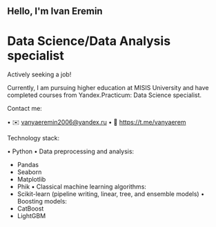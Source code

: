 ## Hello, I'm Ivan Eremin

# Data Science/Data Analysis specialist

Actively seeking a job!

Currently, I am pursuing higher education at MISIS University and have completed courses from Yandex.Practicum: Data Science specialist.

Contact me:

• ✉️ vanyaeremin2006@yandex.ru
• 💬 https://t.me/vanyaerem

Technology stack:

• Python
• Data preprocessing and analysis:
  * Pandas
  * Seaborn
  * Matplotlib
  * Phik
• Classical machine learning algorithms:
  * Scikit-learn (pipeline writing, linear, tree, and ensemble models)
• Boosting models:
  * CatBoost
  * LightGBM
